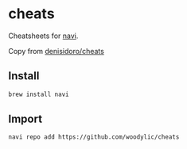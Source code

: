 # cheats

Cheatsheets for [navi](https://github.com/denisidoro/navi).

Copy from [denisidoro/cheats](https://raw.githubusercontent.com/denisidoro/cheats)

## Install

```bash
brew install navi
```

## Import

```bash
navi repo add https://github.com/woodylic/cheats
```